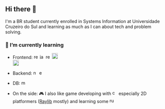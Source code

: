 ## Hi there 👋

I'm a BR student currently enrolled in Systems Information at Universidade Cruzeiro do Sul and learning as much as I can about tech and problem solving.

### 🔎 I’m currently learning ##

- Frontend: <img src="https://raw.githubusercontent.com/get-icon/geticon/master/icons/react.svg" alt="react" style="height:15px;" /> <img src="https://raw.githubusercontent.com/get-icon/geticon/master/icons/javascript.svg" alt="javascript" style="height:15px;" /> <img src="https://raw.githubusercontent.com/get-icon/geticon/master/icons/npm.svg" alt="react" style="height:15px;"/> <img src="https://raw.githubusercontent.com/get-icon/geticon/master/icons/html-5.svg" alt="html" style="height:19px;"/> <img src="https://raw.githubusercontent.com/get-icon/geticon/master/icons/css-3.svg" alt="css3" style="height:19px; display:flex; align-items: center;"/>

- Backend: <img src="https://raw.githubusercontent.com/get-icon/geticon/master/icons/nodejs-icon.svg" alt="node" style="height: 15px;"/> <img src="https://w7.pngwing.com/pngs/846/87/png-transparent-mean-solution-stack-express-js-node-js-javascript-github-text-trademark-logo-thumbnail.png" alt="expressjs" style="height:15px;"/>

- DB: <img src="https://raw.githubusercontent.com/get-icon/geticon/master/icons/mysql.svg" alt="mysql" style="height:15px;"/> 

- On the side: 🎮 I also like game developing with <img src="https://raw.githubusercontent.com/get-icon/geticon/master/icons/c-plusplus.svg" alt="c++" style="height:16px;" /> especially 2D platformers (<a href="https://www.raylib.com">Raylib</a> mostly) and learning some <img src="https://raw.githubusercontent.com/get-icon/geticon/master/icons/rust.svg" alt="rust" style="height:16px;"/>

